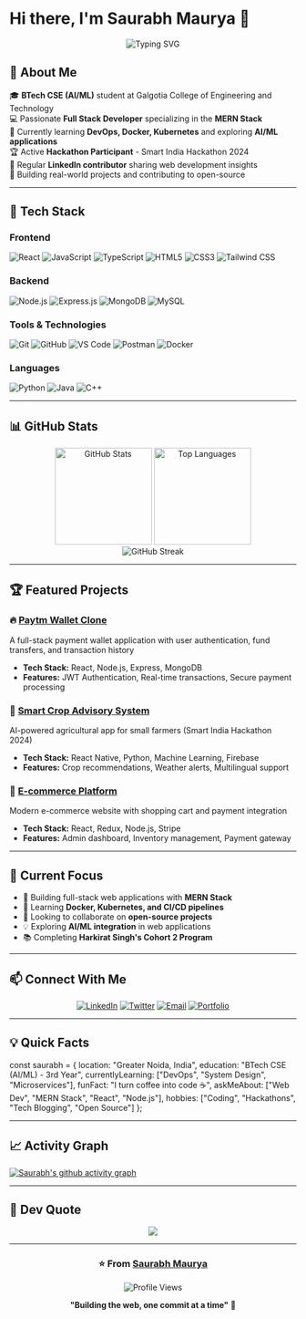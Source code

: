 # Hi there, I'm Saurabh Maurya 👋

<div align="center">
  <img src="https://readme-typing-svg.herokuapp.com?font=Fira+Code&weight=600&size=28&pause=1000&color=00F7F7&center=true&vCenter=true&width=600&lines=Full+Stack+Web+Developer;MERN+Stack+Enthusiast;AI%2FML+Explorer;Open+Source+Contributor" alt="Typing SVG" />
</div>

## 🚀 About Me

🎓 **BTech CSE (AI/ML)** student at Galgotia College of Engineering and Technology  
💻 Passionate **Full Stack Developer** specializing in the **MERN Stack**  
🌱 Currently learning **DevOps, Docker, Kubernetes** and exploring **AI/ML applications**  
🏆 Active **Hackathon Participant** - Smart India Hackathon 2024  
📝 Regular **LinkedIn contributor** sharing web development insights  
🎯 Building real-world projects and contributing to open-source  

---

## 💼 Tech Stack

### **Frontend**
![React](https://img.shields.io/badge/React-20232A?style=for-the-badge&logo=react&logoColor=61DAFB)
![JavaScript](https://img.shields.io/badge/JavaScript-F7DF1E?style=for-the-badge&logo=javascript&logoColor=black)
![TypeScript](https://img.shields.io/badge/TypeScript-007ACC?style=for-the-badge&logo=typescript&logoColor=white)
![HTML5](https://img.shields.io/badge/HTML5-E34F26?style=for-the-badge&logo=html5&logoColor=white)
![CSS3](https://img.shields.io/badge/CSS3-1572B6?style=for-the-badge&logo=css3&logoColor=white)
![Tailwind CSS](https://img.shields.io/badge/Tailwind_CSS-38B2AC?style=for-the-badge&logo=tailwind-css&logoColor=white)

### **Backend**
![Node.js](https://img.shields.io/badge/Node.js-339933?style=for-the-badge&logo=nodedotjs&logoColor=white)
![Express.js](https://img.shields.io/badge/Express.js-000000?style=for-the-badge&logo=express&logoColor=white)
![MongoDB](https://img.shields.io/badge/MongoDB-4EA94B?style=for-the-badge&logo=mongodb&logoColor=white)
![MySQL](https://img.shields.io/badge/MySQL-005C84?style=for-the-badge&logo=mysql&logoColor=white)

### **Tools & Technologies**
![Git](https://img.shields.io/badge/Git-F05032?style=for-the-badge&logo=git&logoColor=white)
![GitHub](https://img.shields.io/badge/GitHub-100000?style=for-the-badge&logo=github&logoColor=white)
![VS Code](https://img.shields.io/badge/VS_Code-007ACC?style=for-the-badge&logo=visual-studio-code&logoColor=white)
![Postman](https://img.shields.io/badge/Postman-FF6C37?style=for-the-badge&logo=postman&logoColor=white)
![Docker](https://img.shields.io/badge/Docker-2496ED?style=for-the-badge&logo=docker&logoColor=white)

### **Languages**
![Python](https://img.shields.io/badge/Python-3776AB?style=for-the-badge&logo=python&logoColor=white)
![Java](https://img.shields.io/badge/Java-ED8B00?style=for-the-badge&logo=openjdk&logoColor=white)
![C++](https://img.shields.io/badge/C++-00599C?style=for-the-badge&logo=cplusplus&logoColor=white)

---

## 📊 GitHub Stats

<div align="center">
  <img src="https://github-readme-stats.vercel.app/api?username=S-Mauryaa&show_icons=true&theme=tokyonight&hide_border=true&count_private=true" alt="GitHub Stats" height="170"/>
  <img src="https://github-readme-stats.vercel.app/api/top-langs/?username=S-Mauryaa&layout=compact&theme=tokyonight&hide_border=true" alt="Top Languages" height="170"/>
</div>

<div align="center">
  <img src="https://github-readme-streak-stats.herokuapp.com/?user=S-Mauryaa&theme=tokyonight&hide_border=true" alt="GitHub Streak" />
</div>

---

## 🏆 Featured Projects

### 🔥 [Paytm Wallet Clone](https://github.com/S-Mauryaa)
A full-stack payment wallet application with user authentication, fund transfers, and transaction history
- **Tech Stack:** React, Node.js, Express, MongoDB
- **Features:** JWT Authentication, Real-time transactions, Secure payment processing

### 🌾 [Smart Crop Advisory System](https://github.com/S-Mauryaa)
AI-powered agricultural app for small farmers (Smart India Hackathon 2024)
- **Tech Stack:** React Native, Python, Machine Learning, Firebase
- **Features:** Crop recommendations, Weather alerts, Multilingual support

### 🛒 [E-commerce Platform](https://github.com/S-Mauryaa)
Modern e-commerce website with shopping cart and payment integration
- **Tech Stack:** React, Redux, Node.js, Stripe
- **Features:** Admin dashboard, Inventory management, Payment gateway

---

## 🎯 Current Focus

- 🔭 Building full-stack web applications with **MERN Stack**
- 🌱 Learning **Docker, Kubernetes, and CI/CD pipelines**
- 👯 Looking to collaborate on **open-source projects**
- 💡 Exploring **AI/ML integration** in web applications
- 📚 Completing **Harkirat Singh's Cohort 2 Program**

---

## 📫 Connect With Me

<div align="center">
  
[![LinkedIn](https://img.shields.io/badge/LinkedIn-0077B5?style=for-the-badge&logo=linkedin&logoColor=white)](https://www.linkedin.com/in/saurabh-maurya14/)
[![Twitter](https://img.shields.io/badge/Twitter-1DA1F2?style=for-the-badge&logo=twitter&logoColor=white)](https://x.com/saurabh_maurya4)
[![Email](https://img.shields.io/badge/Email-D14836?style=for-the-badge&logo=gmail&logoColor=white)](mailto:work.saurabhmaurya@gmail.com)
[![Portfolio](https://img.shields.io/badge/Portfolio-000000?style=for-the-badge&logo=About.me&logoColor=white)](https://your-portfolio-link.com)

</div>

---

## 💡 Quick Facts

const saurabh = {
location: "Greater Noida, India",
education: "BTech CSE (AI/ML) - 3rd Year",
currentlyLearning: ["DevOps", "System Design", "Microservices"],
funFact: "I turn coffee into code ☕",
askMeAbout: ["Web Dev", "MERN Stack", "React", "Node.js"],
hobbies: ["Coding", "Hackathons", "Tech Blogging", "Open Source"]
};

---

## 📈 Activity Graph

[![Saurabh's github activity graph](https://github-readme-activity-graph.vercel.app/graph?username=S-Mauryaa&theme=tokyo-night&hide_border=true)](https://github.com/S-Mauryaa)

---

## 💭 Dev Quote

<div align="center">
  
![](https://quotes-github-readme.vercel.app/api?type=horizontal&theme=tokyonight)

</div>

---

<div align="center">
  
### ⭐️ From [Saurabh Maurya](https://github.com/S-Mauryaa)

![Profile Views](https://komarev.com/ghpvc/?username=S-Mauryaa&color=blueviolet&style=for-the-badge)

**"Building the web, one commit at a time"** 🚀

</div>
